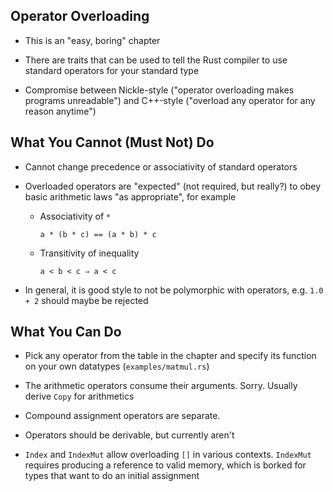 ## Operator Overloading

* This is an "easy, boring" chapter

* There are traits that can be used to tell the Rust
  compiler to use standard operators for
  your standard type
  
* Compromise between Nickle-style ("operator overloading
  makes programs unreadable") and C++-style ("overload any
  operator for any reason anytime")

## What You Cannot (Must Not) Do

* Cannot change precedence or associativity of standard
  operators

* Overloaded operators are "expected" (not required, but
  really?) to obey basic arithmetic laws "as appropriate",
  for example

  * Associativity of `*`

        a * (b * c) == (a * b) * c

  * Transitivity of inequality

        a < b < c ⇒ a < c

* In general, it is good style to not be polymorphic with
  operators, e.g. `1.0 + 2` should maybe be rejected

## What You Can Do

* Pick any operator from the table in the chapter and
  specify its function on your own datatypes (`examples/matmul.rs`)
  
* The arithmetic operators consume their
  arguments. Sorry. Usually derive `Copy` for arithmetics
  
* Compound assignment operators are separate.

* Operators should be derivable, but currently aren't
  
* `Index` and `IndexMut` allow overloading `[]` in various
  contexts. `IndexMut` requires producing a reference to
  valid memory, which is borked for types that want to do an
  initial assignment
